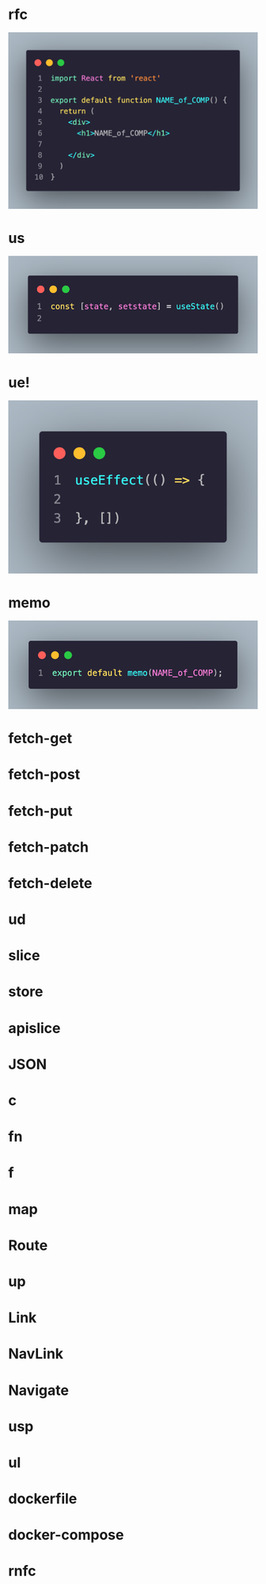 # rfc

![rfc.png image](https://raw.githubusercontent.com/kiranFullStack/kiranfullstack-snippets/main/assets/rfc.png)

# us

![us.png image](https://raw.githubusercontent.com/kiranFullStack/kiranfullstack-snippets/main/assets/us.png)

# ue!

![ue.png image](https://raw.githubusercontent.com/kiranFullStack/kiranfullstack-snippets/main/assets/ue.png)

# memo

![memo.png image](https://raw.githubusercontent.com/kiranFullStack/kiranfullstack-snippets/main/assets/memo.png)

# fetch-get

# fetch-post

# fetch-put

# fetch-patch

# fetch-delete

# ud

# slice

# store

# apislice

# JSON

# c

# fn

# f

# map

# Route

# up

# Link

# NavLink

# Navigate

# usp

# ul

# dockerfile

# docker-compose

# rnfc
